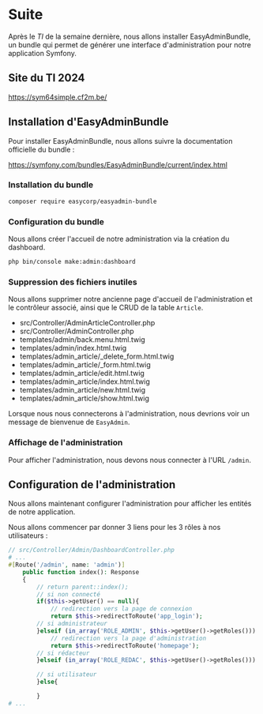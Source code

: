 # Suite

Après le *TI* de la semaine dernière, nous allons installer EasyAdminBundle, un bundle qui permet de générer une interface d'administration pour notre application Symfony.

## Site du TI 2024

https://sym64simple.cf2m.be/

## Installation d'EasyAdminBundle

Pour installer EasyAdminBundle, nous allons suivre la documentation officielle du bundle : 

https://symfony.com/bundles/EasyAdminBundle/current/index.html

### Installation du bundle

```bash
composer require easycorp/easyadmin-bundle
```

### Configuration du bundle

Nous allons créer l'accueil de notre administration via la création du dashboard.

```bash
php bin/console make:admin:dashboard
```

### Suppression des fichiers inutiles

Nous allons supprimer notre ancienne page d'accueil de l'administration et le contrôleur associé, ainsi que le CRUD de la table `Article`.

- src/Controller/AdminArticleController.php
- src/Controller/AdminController.php
- templates/admin/back.menu.html.twig
- templates/admin/index.html.twig
- templates/admin_article/_delete_form.html.twig
- templates/admin_article/_form.html.twig
- templates/admin_article/edit.html.twig
- templates/admin_article/index.html.twig
- templates/admin_article/new.html.twig
- templates/admin_article/show.html.twig

Lorsque nous nous connecterons à l'administration, nous devrions voir un message de bienvenue de `EasyAdmin`.

### Affichage de l'administration

Pour afficher l'administration, nous devons nous connecter à l'URL `/admin`.

## Configuration de l'administration

Nous allons maintenant configurer l'administration pour afficher les entités de notre application.

Nous allons commencer par donner 3 liens pour les 3 rôles à nos utilisateurs :

```php
// src/Controller/Admin/DashboardController.php
# ...
#[Route('/admin', name: 'admin')]
    public function index(): Response
    {
        // return parent::index();
        // si non connecté
        if($this->getUser() == null){
            // redirection vers la page de connexion
            return $this->redirectToRoute('app_login');
        // si administrateur
        }elseif (in_array('ROLE_ADMIN', $this->getUser()->getRoles())) {
            // redirection vers la page d'administration
            return $this->redirectToRoute('homepage');
        // si rédacteur
        }elseif (in_array('ROLE_REDAC', $this->getUser()->getRoles())) {

        // si utilisateur
        }else{

        }
# ...
```